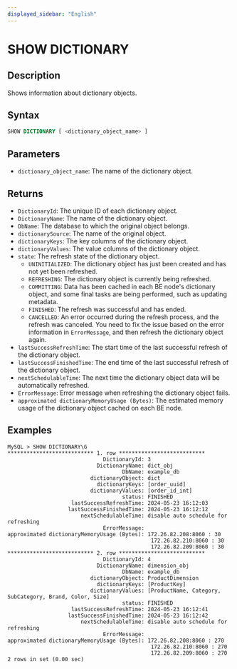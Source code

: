 ```yaml
---
displayed_sidebar: "English"
---
```


# SHOW DICTIONARY

## Description

Shows information about dictionary objects.

## Syntax

```SQL
SHOW DICTIONARY [ <dictionary_object_name> ]
```

## Parameters

- `dictionary_object_name`: The name of the dictionary object.

## Returns

- `DictionaryId`: The unique ID of each dictionary object.
- `DictionaryName`: The name of the dictionary object.
- `DbName`: The database to which the original object belongs.
- `dictionarySource`: The name of the original object.
- `dictionaryKeys`: The key columns of the dictionary object.
- `dictionaryValues`: The value columns of the dictionary object.
- `state`: The refresh state of the dictionary object.
  - `UNINITIALIZED`: The dictionary object has just been created and has not yet been refreshed.
  - `REFRESHING`: The dictionary object is currently being refreshed.
  - `COMMITTING`: Data has been cached in each BE node's dictionary object, and some final tasks are being performed, such as updating metadata.
  - `FINISHED`: The refresh was successful and has ended.
  - `CANCELLED`: An error occurred during the refresh process, and the refresh was canceled. You need to fix the issue based on the error information in `ErrorMessage`, and then refresh the dictionary object again.
- `lastSuccessRefreshTime`: The start time of the last successful refresh of the dictionary object.
- `lastSuccessFinishedTime`: The end time of the last successful refresh of the dictionary object.
- `nextSchedulableTime`: The next time the dictionary object data will be automatically refreshed.
- `ErrorMessage`: Error message when refreshing the dictionary object fails.
- `approximated dictionaryMemoryUsage (Bytes)`: The estimated memory usage of the dictionary object cached on each BE node.

## Examples

```Plain
MySQL > SHOW DICTIONARY\G
*************************** 1. row ***************************
                              DictionaryId: 3
                            DictionaryName: dict_obj
                                    DbName: example_db
                          dictionaryObject: dict
                            dictionaryKeys: [order_uuid]
                          dictionaryValues: [order_id_int]
                                    status: FINISHED
                    lastSuccessRefreshTime: 2024-05-23 16:12:03
                   lastSuccessFinishedTime: 2024-05-23 16:12:12
                       nextSchedulableTime: disable auto schedule for refreshing
                              ErrorMessage: 
approximated dictionaryMemoryUsage (Bytes): 172.26.82.208:8060 : 30
                                             172.26.82.210:8060 : 30
                                             172.26.82.209:8060 : 30
*************************** 2. row ***************************
                              DictionaryId: 4
                            DictionaryName: dimension_obj
                                    DbName: example_db
                          dictionaryObject: ProductDimension
                            dictionaryKeys: [ProductKey]
                          dictionaryValues: [ProductName, Category, SubCategory, Brand, Color, Size]
                                    status: FINISHED
                    lastSuccessRefreshTime: 2024-05-23 16:12:41
                   lastSuccessFinishedTime: 2024-05-23 16:12:42
                       nextSchedulableTime: disable auto schedule for refreshing
                              ErrorMessage: 
approximated dictionaryMemoryUsage (Bytes): 172.26.82.208:8060 : 270
                                             172.26.82.210:8060 : 270
                                             172.26.82.209:8060 : 270
2 rows in set (0.00 sec)
```

